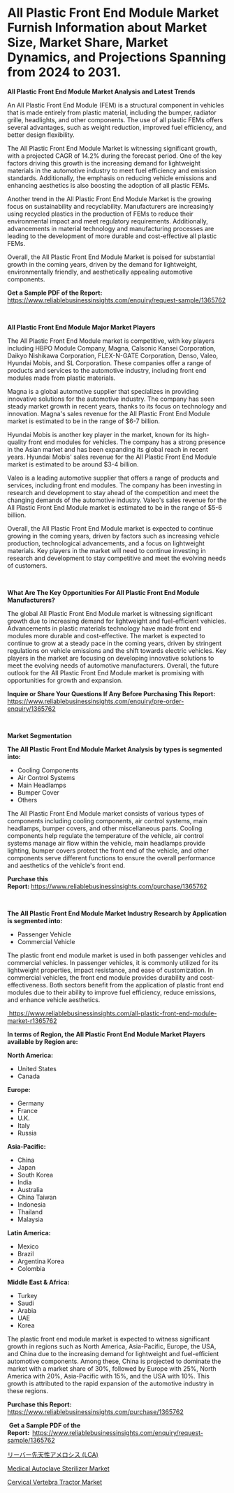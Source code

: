 <p><h1>All Plastic Front End Module Market Furnish Information about Market Size, Market Share, Market Dynamics, and Projections Spanning from 2024 to 2031.</h1></p><p><strong>All Plastic Front End Module Market Analysis and Latest Trends</strong></p>
<p><p>An All Plastic Front End Module (FEM) is a structural component in vehicles that is made entirely from plastic material, including the bumper, radiator grille, headlights, and other components. The use of all plastic FEMs offers several advantages, such as weight reduction, improved fuel efficiency, and better design flexibility.</p><p>The All Plastic Front End Module Market is witnessing significant growth, with a projected CAGR of 14.2% during the forecast period. One of the key factors driving this growth is the increasing demand for lightweight materials in the automotive industry to meet fuel efficiency and emission standards. Additionally, the emphasis on reducing vehicle emissions and enhancing aesthetics is also boosting the adoption of all plastic FEMs.</p><p>Another trend in the All Plastic Front End Module Market is the growing focus on sustainability and recyclability. Manufacturers are increasingly using recycled plastics in the production of FEMs to reduce their environmental impact and meet regulatory requirements. Additionally, advancements in material technology and manufacturing processes are leading to the development of more durable and cost-effective all plastic FEMs.</p><p>Overall, the All Plastic Front End Module Market is poised for substantial growth in the coming years, driven by the demand for lightweight, environmentally friendly, and aesthetically appealing automotive components.</p></p>
<p><strong>Get a Sample PDF of the Report:&nbsp;</strong> <a href="https://www.reliablebusinessinsights.com/enquiry/request-sample/1365762">https://www.reliablebusinessinsights.com/enquiry/request-sample/1365762</a></p>
<p>&nbsp;</p>
<p><strong>All Plastic Front End Module Major Market Players</strong></p>
<p><p>The All Plastic Front End Module market is competitive, with key players including HBPO Module Company, Magna, Calsonic Kansei Corporation, Daikyo Nishikawa Corporation, FLEX-N-GATE Corporation, Denso, Valeo, Hyundai Mobis, and SL Corporation. These companies offer a range of products and services to the automotive industry, including front end modules made from plastic materials.</p><p>Magna is a global automotive supplier that specializes in providing innovative solutions for the automotive industry. The company has seen steady market growth in recent years, thanks to its focus on technology and innovation. Magna's sales revenue for the All Plastic Front End Module market is estimated to be in the range of $6-7 billion.</p><p>Hyundai Mobis is another key player in the market, known for its high-quality front end modules for vehicles. The company has a strong presence in the Asian market and has been expanding its global reach in recent years. Hyundai Mobis' sales revenue for the All Plastic Front End Module market is estimated to be around $3-4 billion.</p><p>Valeo is a leading automotive supplier that offers a range of products and services, including front end modules. The company has been investing in research and development to stay ahead of the competition and meet the changing demands of the automotive industry. Valeo's sales revenue for the All Plastic Front End Module market is estimated to be in the range of $5-6 billion.</p><p>Overall, the All Plastic Front End Module market is expected to continue growing in the coming years, driven by factors such as increasing vehicle production, technological advancements, and a focus on lightweight materials. Key players in the market will need to continue investing in research and development to stay competitive and meet the evolving needs of customers.</p></p>
<p>&nbsp;</p>
<p><strong>What Are The Key Opportunities For All Plastic Front End Module Manufacturers?</strong></p>
<p><p>The global All Plastic Front End Module market is witnessing significant growth due to increasing demand for lightweight and fuel-efficient vehicles. Advancements in plastic materials technology have made front end modules more durable and cost-effective. The market is expected to continue to grow at a steady pace in the coming years, driven by stringent regulations on vehicle emissions and the shift towards electric vehicles. Key players in the market are focusing on developing innovative solutions to meet the evolving needs of automotive manufacturers. Overall, the future outlook for the All Plastic Front End Module market is promising with opportunities for growth and expansion.</p></p>
<p><strong>Inquire or Share Your Questions If Any Before Purchasing This Report:</strong> <a href="https://www.reliablebusinessinsights.com/enquiry/pre-order-enquiry/1365762">https://www.reliablebusinessinsights.com/enquiry/pre-order-enquiry/1365762</a></p>
<p>&nbsp;</p>
<p><strong>Market Segmentation</strong></p>
<p><strong>The All Plastic Front End Module Market Analysis by types is segmented into:</strong></p>
<p><ul><li>Cooling Components</li><li>Air Control Systems</li><li>Main Headlamps</li><li>Bumper Cover</li><li>Others</li></ul></p>
<p><p>The All Plastic Front End Module market consists of various types of components including cooling components, air control systems, main headlamps, bumper covers, and other miscellaneous parts. Cooling components help regulate the temperature of the vehicle, air control systems manage air flow within the vehicle, main headlamps provide lighting, bumper covers protect the front end of the vehicle, and other components serve different functions to ensure the overall performance and aesthetics of the vehicle's front end.</p></p>
<p><strong>Purchase this Report:&nbsp;</strong><a href="https://www.reliablebusinessinsights.com/purchase/1365762">https://www.reliablebusinessinsights.com/purchase/1365762</a></p>
<p>&nbsp;</p>
<p><strong>The All Plastic Front End Module Market Industry Research by Application is segmented into:</strong></p>
<p><ul><li>Passenger Vehicle</li><li>Commercial Vehicle</li></ul></p>
<p><p>The plastic front end module market is used in both passenger vehicles and commercial vehicles. In passenger vehicles, it is commonly utilized for its lightweight properties, impact resistance, and ease of customization. In commercial vehicles, the front end module provides durability and cost-effectiveness. Both sectors benefit from the application of plastic front end modules due to their ability to improve fuel efficiency, reduce emissions, and enhance vehicle aesthetics.</p></p>
<p><a href="https://www.reliablebusinessinsights.com/all-plastic-front-end-module-market-r1365762">&nbsp;https://www.reliablebusinessinsights.com/all-plastic-front-end-module-market-r1365762</a></p>
<p><strong>In terms of Region, the All Plastic Front End Module Market Players available by Region are:</strong></p>
<p>
    <p> <strong> North America: </strong>
        <ul>
            <li>United States</li>
            <li>Canada</li>
        </ul>
        </p> 
    <p> <strong> Europe: </strong>
        <ul>
            <li>Germany</li>
            <li>France</li>
            <li>U.K.</li>
            <li>Italy</li>
            <li>Russia</li>
        </ul>
        </p> 
    <p> <strong> Asia-Pacific: </strong>
        <ul>
            <li>China</li>
            <li>Japan</li>
            <li>South Korea</li>
            <li>India</li>
            <li>Australia</li>
            <li>China Taiwan</li>
            <li>Indonesia</li>
            <li>Thailand</li>
            <li>Malaysia</li>
        </ul>
        </p> 
    <p> <strong> Latin America: </strong>
        <ul>
            <li>Mexico</li>
            <li>Brazil</li>
            <li>Argentina Korea</li>
            <li>Colombia</li>
        </ul>
        </p> 
    <p> <strong> Middle East & Africa: </strong>
        <ul>
            <li>Turkey</li>
            <li>Saudi</li>
            <li>Arabia</li>
            <li>UAE</li>
            <li>Korea</li>
        </ul>
    </p>
    </p>
<p><p>The plastic front end module market is expected to witness significant growth in regions such as North America, Asia-Pacific, Europe, the USA, and China due to the increasing demand for lightweight and fuel-efficient automotive components. Among these, China is projected to dominate the market with a market share of 30%, followed by Europe with 25%, North America with 20%, Asia-Pacific with 15%, and the USA with 10%. This growth is attributed to the rapid expansion of the automotive industry in these regions.</p></p>
<p><strong>Purchase this Report: </strong><a href="https://www.reliablebusinessinsights.com/purchase/1365762">https://www.reliablebusinessinsights.com/purchase/1365762</a></p>
<p>&nbsp;<strong>Get a Sample PDF of the Report:&nbsp;&nbsp;</strong><a href="https://www.reliablebusinessinsights.com/enquiry/request-sample/1365762">https://www.reliablebusinessinsights.com/enquiry/request-sample/1365762</a></p>
<p><strong></strong></p>
<p><p><a href="https://medium.com/@chloekessler01/2024%E5%B9%B4%E3%81%8B%E3%82%892031%E5%B9%B4%E3%81%BE%E3%81%A7%E3%81%AE%E6%9C%9F%E9%96%93%E3%81%AB%E4%BA%88%E6%B8%AC%E3%81%95%E3%82%8C%E3%82%8B%E3%83%AC%E3%83%BC%E3%83%90%E3%83%BC%E5%85%88%E5%A4%A9%E6%80%A7%E8%89%B2%E7%9B%B2-lca-%E5%B8%82%E5%A0%B4%E3%81%AE%E3%83%88%E3%83%AC%E3%83%B3%E3%83%89%E3%81%A8%E5%B8%82%E5%A0%B4%E5%88%86%E6%9E%90-c1d20d4258ca">リーバー先天性アメロシス (LCA)</a></p><p><a href="https://www.linkedin.com/pulse/medical-autoclave-sterilizer-market-size-cagr-trends-2024-2030-evnre?trackingId=Pclvbtz1xcejPmz6v0WnTQ%3D%3D">Medical Autoclave Sterilizer Market</a></p><p><a href="https://www.linkedin.com/pulse/analyzing-cervical-vertebra-tractor-market-global-industry-38mte?trackingId=RaTM%2BUksRFZ3qDtT3dJYXg%3D%3D">Cervical Vertebra Tractor Market</a></p></p>